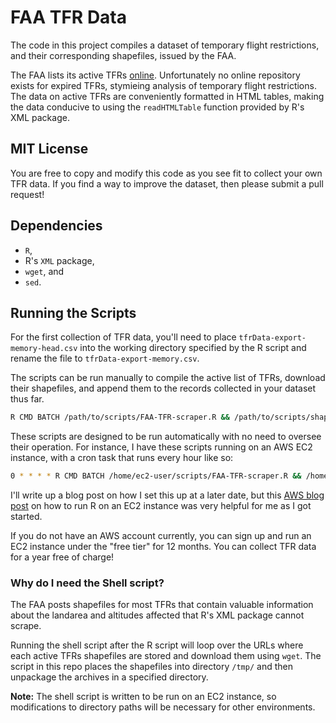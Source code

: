 # FAA TFR Data
The code in this project compiles a dataset of temporary flight restrictions, and their corresponding shapefiles, issued by the FAA.

The FAA lists its active TFRs [online](http://tfr.faa.gov/tfr2/list.jsp). Unfortunately no online repository exists for expired TFRs, stymieing analysis of temporary flight restrictions. The data on active TFRs are conveniently formatted in HTML tables, making the data conducive to using the `readHTMLTable` function provided by R's XML package.

## MIT License
You are free to copy and modify this code as you see fit to collect your own TFR data. If you find a way to improve the dataset, then please submit a pull request!

## Dependencies
* `R`,
* R's `XML` package,
* `wget`, and
* `sed`.

## Running the Scripts
For the first collection of TFR data, you'll need to place `tfrData-export-memory-head.csv` into the working directory specified by the R script and rename the file to `tfrData-export-memory.csv`. 

The scripts can be run manually to compile the active list of TFRs, download their shapefiles, and append them to the records collected in your dataset thus far.

```bash
R CMD BATCH /path/to/scripts/FAA-TFR-scraper.R && /path/to/scripts/shapefile-download.sh
```

These scripts are designed to be run automatically with no need to oversee their operation. For instance, I have these scripts running on an AWS EC2 instance, with a cron task that runs every hour like so:

```bash
0 * * * * R CMD BATCH /home/ec2-user/scripts/FAA-TFR-scraper.R && /home/ec2-user/scripts/shapefile-download.sh
```

I'll write up a blog post on how I set this up at a later date, but this [AWS blog post](https://aws.amazon.com/blogs/big-data/running-r-on-aws/) on how to run R on an EC2 instance was very helpful for me as I got started.

If you do not have an AWS account currently, you can sign up and run an EC2 instance under the "free tier" for 12 months. You can collect TFR data for a year free of charge!

### Why do I need the Shell script?
The FAA posts shapefiles for most TFRs that contain valuable information about the landarea and altitudes affected that R's XML package cannot scrape.

Running the shell script after the R script will loop over the URLs where each active TFRs shapefiles are stored and download them using `wget`. The script in this repo places the shapefiles into directory `/tmp/` and then unpackage the archives in a specified directory. 

**Note:** The shell script is written to be run on an EC2 instance, so modifications to directory paths will be necessary for other environments.

